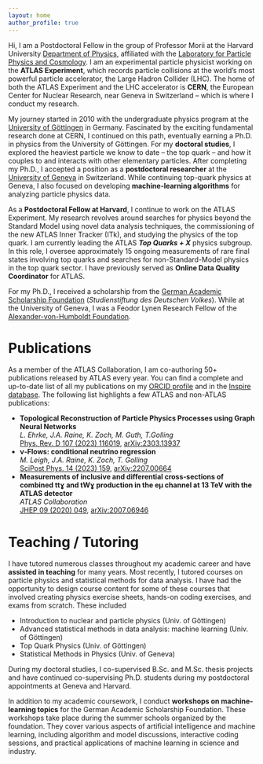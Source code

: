 ```yaml
---
layout: home
author_profile: true
---
```


Hi, I am a Postdoctoral Fellow in the group of Professor Morii at the Harvard University [Department of Physics](https://www.physics.harvard.edu/), affiliated with the [Laboratory for Particle Physics and Cosmology](https://lppc.physics.harvard.edu/ (LPPC)). I am an experimental particle physicist working on the **ATLAS Experiment**, which records particle collisions at the world’s most powerful particle accelerator, the Large Hadron Collider (LHC). The home of both the ATLAS Experiment and the LHC accelerator is **CERN**, the European Center for Nuclear Research, near Geneva in Switzerland – which is where I conduct my research.

My journey started in 2010 with the undergraduate physics program at the [University of Göttingen](https://www.uni-goettingen.de/en/482320.html) in Germany. Fascinated by the exciting fundamental research done at CERN, I continued on this path, eventually earning a Ph.D. in physics from the University of Göttingen. For my **doctoral studies**, I explored the heaviest particle we know to date – the top quark – and how it couples to and interacts with other elementary particles. After completing my Ph.D., I accepted a position as a **postdoctoral researcher** at the [University of Geneva](https://www.unige.ch/dpnc/en/) in Switzerland. While continuing top-quark physics at Geneva, I also focused on developing **machine-learning algorithms** for analyzing particle physics data.

As a **Postdoctoral Fellow at Harvard**, I continue to work on the ATLAS Experiment. My research revolves around searches for physics beyond the Standard Model using novel data analysis techniques, the commissioning of the new ATLAS Inner Tracker (ITk), and studying the physics of the top quark. I am currently leading the ATLAS ***Top Quarks + X*** physics subgroup. In this role, I oversee approximately 15 ongoing measurements of rare final states involving top quarks and searches for non-Standard-Model physics in the top quark sector. I have previously served as **Online Data Quality Coordinator** for ATLAS.

For my Ph.D., I received a scholarship from the [German Academic Scholarship Foundation](https://www.studienstiftung.de/en/) (*Studienstiftung des Deutschen Volkes*). While at the University of Geneva, I was a Feodor Lynen Research Fellow of the [Alexander-von-Humboldt Foundation](https://www.humboldt-foundation.de/en/).


# Publications

As a member of the ATLAS Collaboration, I am co-authoring 50+ publications released by ATLAS every year. You can find a complete and up-to-date list of all my publications on my [ORCID profile](https://orcid.org/0000-0003-2138-6187) and in the [Inspire database](https://inspirehep.net/authors/1508982). The following list highlights a few ATLAS and non-ATLAS publications:

- **Topological Reconstruction of Particle Physics Processes using Graph Neural Networks**<br>
  *L. Ehrke, J.A. Raine, K. Zoch, M. Guth, T.Golling*<br>
  [Phys. Rev. D 107 (2023) 116019](https://doi.org/10.1103/PhysRevD.107.116019), [arXiv:2303.13937](https://arxiv.org/abs/arXiv:2303.13937)
- **ν‐Flows: conditional neutrino regression**<br>
  *M. Leigh, J.A. Raine, K. Zoch, T. Golling*<br>
  [SciPost Phys. 14 (2023) 159](https://doi.org/10.21468/SciPostPhys.14.6.159), [arXiv:2207.00664](https://arxiv.org/abs/2207.00664)
- **Measurements of inclusive and differential cross‐sections of combined ttɣ and tWɣ production in the eμ channel at 13 TeV with the ATLAS detector**<br>
  *ATLAS Collaboration*<br>
  [JHEP 09 (2020) 049](https://doi.org/10.1007/JHEP09(2020)049), [arXiv:2007.06946](https://arxiv.org/abs/2007.06946)


# Teaching / Tutoring

I have tutored numerous classes throughout my academic career and have **assisted in teaching** for many years. Most recently, I tutored courses on particle physics and statistical methods for data analysis. I have had the opportunity to design course content for some of these courses that involved creating physics exercise sheets, hands-on coding exercises, and exams from scratch. These included

- Introduction to nuclear and particle physics (Univ. of Göttingen)
- Advanced statistical methods in data analysis: machine learning (Univ. of Göttingen)
- Top Quark Physics (Univ. of Göttingen)
- Statistical Methods in Physics (Univ. of Geneva)

During my doctoral studies, I co-supervised B.Sc. and M.Sc. thesis projects and have continued co-supervising Ph.D. students during my postdoctoral appointments at Geneva and Harvard.

In addition to my academic coursework, I conduct **workshops on machine-learning topics** for the German Academic Scholarship Foundation. These workshops take place during the summer schools organized by the foundation. They cover various aspects of artificial intelligence and machine learning, including algorithm and model discussions, interactive coding sessions, and practical applications of machine learning in science and industry.
